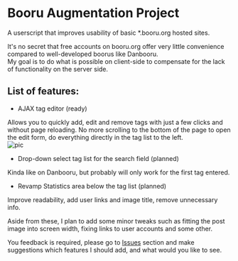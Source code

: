 # Booru Augmentation Project
A userscript that improves usability of basic *.booru.org hosted sites.

It's no secret that free accounts on booru.org offer very little convenience compared to well-developed boorus like Danbooru.  
  My goal is to do what is possible on client-side to compensate for the lack of functionality on the server side.
  
## List of features:

* AJAX tag editor (ready)

Allows you to quickly add, edit and remove tags with just a few clicks and without page reloading. No more scrolling to the bottom of the page to open the edit form, do everything directly in the tag list to the left.  
  ![pic](http://puu.sh/lwWff/d89ecf28d3.png)
  
* Drop-down select tag list for the search field (planned)

Kinda like on Danbooru, but probably will only work for the first tag entered. 

* Revamp Statistics area below the tag list (planned)

Improve readability, add user links and image title, remove unnecessary info.

Aside from these, I plan to add some minor tweaks such as fitting the post image into screen width, fixing links to user accounts and some other.

You feedback is required, please go to [Issues](https://github.com/Seedmanc/Booru-Augmentation-Project/issues) section and make suggestions which features I should add, and what would you like to see.
